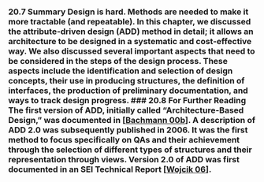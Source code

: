 ### 20.7 Summary Design is hard. Methods are needed to make it more tractable (and repeatable). In this chapter, we discussed the attribute-driven design (ADD) method in detail; it allows an architecture to be designed in a systematic and cost-effective way. We also discussed several important aspects that need to be considered in the steps of the design process. These aspects include the identification and selection of design concepts, their use in producing structures, the definition of interfaces, the production of preliminary documentation, and ways to track design progress. ### 20.8 For Further Reading The first version of ADD, initially called “Architecture-Based Design,” was documented in [[Bachmann 00b](ref01.xhtml#ref_8)]. A description of ADD 2.0 was subsequently published in 2006. It was the first method to focus specifically on QAs and their achievement through the selection of different types of structures and their representation through views. Version 2.0 of ADD was first documented in an SEI Technical Report [[Wojcik 06](ref01.xhtml#ref_253)].